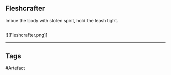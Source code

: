 ## Fleshcrafter
Imbue the body with stolen spirit, hold the leash tight.
## 
![[Fleshcrafter.png]]

---
## Tags
#Artefact